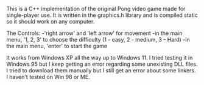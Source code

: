 This is a C++ implementation of the original Pong video game made for single-player use.
It is written in the graphics.h library and is compiled static so it should work on any computer.

The Controls:
-'right arrow' and 'left arrow' for movement
-in the main menu, '1, 2, 3' to choose the difficulty (1 - easy, 2 - medium, 3 - Hard)
-in the main menu, 'enter' to start the game

It works from Windows XP all the way up to Windows 11. I tried testing it in Windows 95 but I keep getting an error regarding some unexisting DLL files. I tried to download them manually but I still get an error about some linkers. I haven't tested on Win 98 or ME.
